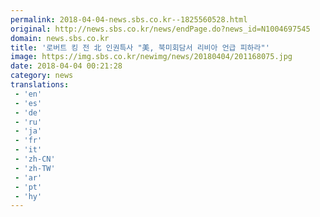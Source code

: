 ```yaml
---
permalink: 2018-04-04-news.sbs.co.kr--1825560528.html
original: http://news.sbs.co.kr/news/endPage.do?news_id=N1004697545
domain: news.sbs.co.kr
title: '로버트 킹 전 北 인권특사 "美, 북미회담서 리비아 언급 피하라"'
image: https://img.sbs.co.kr/newimg/news/20180404/201168075.jpg
date: 2018-04-04 00:21:28
category: news
translations: 
 - 'en'
 - 'es'
 - 'de'
 - 'ru'
 - 'ja'
 - 'fr'
 - 'it'
 - 'zh-CN'
 - 'zh-TW'
 - 'ar'
 - 'pt'
 - 'hy'
---
```


